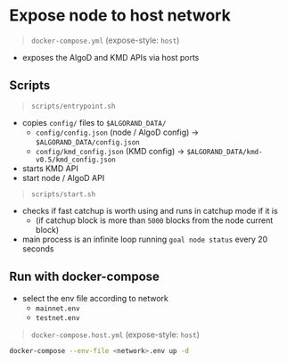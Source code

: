 # Expose node to host network

> `docker-compose.yml` (expose-style: `host`)

- exposes the AlgoD and KMD APIs via host ports

## Scripts

> `scripts/entrypoint.sh`

- copies `config/` files to `$ALGORAND_DATA/`
  - `config/config.json` (node / AlgoD config) -> `$ALGORAND_DATA/config.json`
  - `config/kmd_config.json` (KMD config) -> `$ALGORAND_DATA/kmd-v0.5/kmd_config.json`
- starts KMD API
- start node / AlgoD API

> `scripts/start.sh`

- checks if fast catchup is worth using and runs in catchup mode if it is
  - (if catchup block is more than `5000` blocks from the node current block)
- main process is an infinite loop running `goal node status` every 20 seconds

## Run with docker-compose

- select the env file according to network
  - `mainnet.env`
  - `testnet.env`

> `docker-compose.host.yml` (expose-style: `host`)


```sh
docker-compose --env-file <network>.env up -d
```
